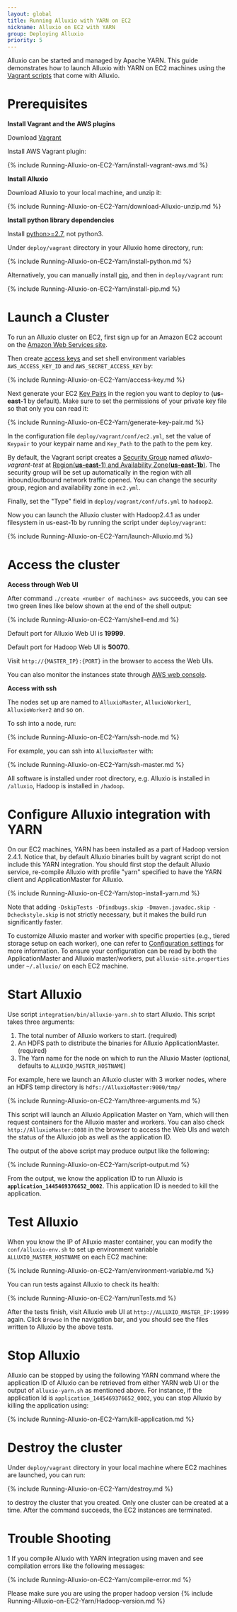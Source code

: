 ```yaml
---
layout: global
title: Running Alluxio with YARN on EC2
nickname: Alluxio on EC2 with YARN
group: Deploying Alluxio
priority: 5
---
```


Alluxio can be started and managed by Apache YARN. This guide demonstrates how to launch Alluxio
with YARN on EC2 machines using the
[Vagrant scripts](https://github.com/alluxio/alluxio/tree/master/deploy/vagrant) that come with
Alluxio.

# Prerequisites

**Install Vagrant and the AWS plugins**

Download [Vagrant](https://www.vagrantup.com/downloads.html)

Install AWS Vagrant plugin:

{% include Running-Alluxio-on-EC2-Yarn/install-vagrant-aws.md %}

**Install Alluxio**

Download Alluxio to your local machine, and unzip it:

{% include Running-Alluxio-on-EC2-Yarn/download-Alluxio-unzip.md %}

**Install python library dependencies**

Install [python>=2.7](https://www.python.org/), not python3.

Under `deploy/vagrant` directory in your Alluxio home directory, run:

{% include Running-Alluxio-on-EC2-Yarn/install-python.md %}

Alternatively, you can manually install [pip](https://pip.pypa.io/en/latest/installing/), and then
in `deploy/vagrant` run:

{% include Running-Alluxio-on-EC2-Yarn/install-pip.md %}

# Launch a Cluster

To run an Alluxio cluster on EC2, first sign up for an Amazon EC2 account
on the [Amazon Web Services site](http://aws.amazon.com/).

Then create [access keys](https://aws.amazon.com/developers/access-keys/) and set shell environment
variables `AWS_ACCESS_KEY_ID` and `AWS_SECRET_ACCESS_KEY` by:

{% include Running-Alluxio-on-EC2-Yarn/access-key.md %}

Next generate your EC2
[Key Pairs](http://docs.aws.amazon.com/AWSEC2/latest/UserGuide/ec2-key-pairs.html) in the region
you want to deploy to (**us-east-1** by default). Make sure to set the permissions of your private
key file so that only you can read it:

{% include Running-Alluxio-on-EC2-Yarn/generate-key-pair.md %}

In the configuration file `deploy/vagrant/conf/ec2.yml`, set the value of `Keypair` to your keypair
name and `Key_Path` to the path to the pem key.

By default, the Vagrant script creates a
[Security Group](http://docs.aws.amazon.com/AWSEC2/latest/UserGuide/using-network-security.html)
named *alluxio-vagrant-test* at
[Region(**us-east-1**) and Availability Zone(**us-east-1b**)](http://docs.aws.amazon.com/AWSEC2/latest/UserGuide/using-regions-availability-zones.html).
The security group will be set up automatically in the region with all inbound/outbound network
traffic opened. You can change the security group, region and availability zone in `ec2.yml`.

Finally, set the "Type" field in `deploy/vagrant/conf/ufs.yml` to `hadoop2`.

Now you can launch the Alluxio cluster with Hadoop2.4.1 as under filesystem in us-east-1b by running
the script under `deploy/vagrant`:

{% include Running-Alluxio-on-EC2-Yarn/launch-Alluxio.md %}

# Access the cluster

**Access through Web UI**

After command `./create <number of machines> aws` succeeds, you can see two green lines like below
shown at the end of the shell output:

{% include Running-Alluxio-on-EC2-Yarn/shell-end.md %}

Default port for Alluxio Web UI is **19999**.

Default port for Hadoop Web UI is **50070**.

Visit `http://{MASTER_IP}:{PORT}` in the browser to access the Web UIs.

You can also monitor the instances state through
[AWS web console](https://console.aws.amazon.com/console/home?region=us-east-1).

**Access with ssh**

The nodes set up are named to `AlluxioMaster`, `AlluxioWorker1`, `AlluxioWorker2` and so on.

To ssh into a node, run:

{% include Running-Alluxio-on-EC2-Yarn/ssh-node.md %}

For example, you can ssh into `AlluxioMaster` with:

{% include Running-Alluxio-on-EC2-Yarn/ssh-master.md %}

All software is installed under root directory, e.g. Alluxio is installed in `/alluxio`, Hadoop is
installed in `/hadoop`.

# Configure Alluxio integration with YARN

On our EC2 machines, YARN has been installed as a part of Hadoop version 2.4.1. Notice that, by
default Alluxio binaries
built by vagrant script do not include this YARN integration. You should first stop the default
Alluxio service, re-compile Alluxio with profile "yarn" specified to have the YARN client and
ApplicationMaster for Alluxio.

{% include Running-Alluxio-on-EC2-Yarn/stop-install-yarn.md %}

Note that adding `-DskipTests -Dfindbugs.skip -Dmaven.javadoc.skip -Dcheckstyle.skip` is not strictly necessary,
but it makes the build run significantly faster.

To customize Alluxio master and worker with specific properties (e.g., tiered storage setup on each
worker), one can refer to [Configuration settings](Configuration-Settings.html) for more
information. To ensure your configuration can be read by both the ApplicationMaster and Alluxio
master/workers, put `alluxio-site.properties` under `~/.alluxio/` on each EC2 machine.

# Start Alluxio

Use script `integration/bin/alluxio-yarn.sh` to start Alluxio. This script takes three arguments:

1. The total number of Alluxio workers to start. (required)
2. An HDFS path to distribute the binaries for Alluxio ApplicationMaster. (required)
3. The Yarn name for the node on which to run the Alluxio Master (optional, defaults to `ALLUXIO_MASTER_HOSTNAME`)

For example, here we launch an Alluxio cluster with 3 worker nodes, where an HDFS temp directory is
`hdfs://AlluxioMaster:9000/tmp/`

{% include Running-Alluxio-on-EC2-Yarn/three-arguments.md %}

This script will launch an Alluxio Application Master on Yarn, which will then request containers for the Alluxio master and workers. You can also check `http://AlluxioMaster:8088` in the browser to
access the Web UIs and watch the status of the Alluxio job as well as the application ID.

The output of the above script may produce output like the following:

{% include Running-Alluxio-on-EC2-Yarn/script-output.md %}

From the output, we know the application ID to run Alluxio is
**`application_1445469376652_0002`**. This application ID is needed to kill the application.


# Test Alluxio

When you know the IP of Alluxio master container, you can modify the `conf/alluxio-env.sh` to set
 up environment variable `ALLUXIO_MASTER_HOSTNAME` on each EC2 machine:

{% include Running-Alluxio-on-EC2-Yarn/environment-variable.md %}

You can run tests against Alluxio to check its health:

{% include Running-Alluxio-on-EC2-Yarn/runTests.md %}

After the tests finish, visit Alluxio web UI at `http://ALLUXIO_MASTER_IP:19999` again. Click
`Browse` in the navigation bar, and you should see the files written to Alluxio by the above
tests.


# Stop Alluxio

Alluxio can be stopped by using the following YARN command where the application ID of Alluxio can
be retrieved from either YARN web UI or the output of `alluxio-yarn.sh` as mentioned above. For
instance, if the application Id is `application_1445469376652_0002`, you can stop Alluxio by killing
the application using:

{% include Running-Alluxio-on-EC2-Yarn/kill-application.md %}

# Destroy the cluster

Under `deploy/vagrant` directory in your local machine where EC2 machines are launched, you can run:

{% include Running-Alluxio-on-EC2-Yarn/destroy.md %}

to destroy the cluster that you created. Only one cluster can be created at a time. After the
command succeeds, the EC2 instances are terminated.

# Trouble Shooting

1 If you compile Alluxio with YARN integration using maven and see compilation errors like the
following messages:

{% include Running-Alluxio-on-EC2-Yarn/compile-error.md %}

Please make sure you are using the proper hadoop version
{% include Running-Alluxio-on-EC2-Yarn/Hadoop-version.md %}
